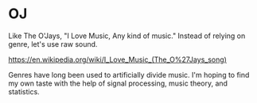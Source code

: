 # OJ
Like The O'Jays, "I Love Music, Any kind of music."
Instead of relying on genre, let's use raw sound.

https://en.wikipedia.org/wiki/I_Love_Music_(The_O%27Jays_song)

Genres have long been used to artificially divide music.
I'm hoping to find my own taste with the help of signal processing, music theory, and statistics.


